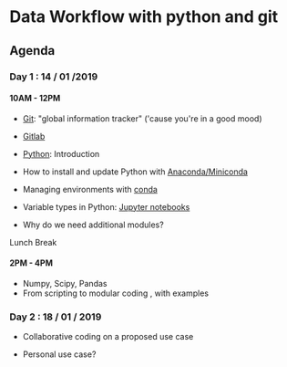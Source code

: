 # Data Workflow with python and git

## Agenda

### Day 1 : 14 / 01 /2019

#### 10AM - 12PM

  - [Git](https://git-scm.com/): "global information tracker" ('cause you're in a good mood)
  - [Gitlab](https://about.gitlab.com/)
  
  - [Python](https://www.python.org/): Introduction
  - How to install and update Python with [Anaconda/Miniconda](https://www.anaconda.com/)
  - Managing environments with [conda](https://conda.io/)
  - Variable types in Python: [Jupyter notebooks](notebooks)
  - Why do we need additional modules? 
  
Lunch Break

#### 2PM - 4PM
  
  - Numpy, Scipy, Pandas
  - From scripting to modular coding , with examples
  
### Day 2 : 18 / 01 / 2019

  - Collaborative coding on a proposed use case

  - Personal use case?
  